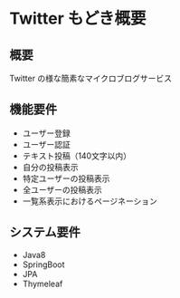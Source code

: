 Twitter もどき概要
================

## 概要
Twitter の様な簡素なマイクロブログサービス

## 機能要件
* ユーザー登録
* ユーザー認証
* テキスト投稿（140文字以内）
* 自分の投稿表示
* 特定ユーザーの投稿表示
* 全ユーザーの投稿表示
* 一覧系表示におけるページネーション

## システム要件
* Java8
* SpringBoot
* JPA
* Thymeleaf
